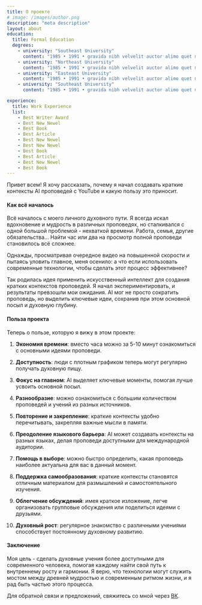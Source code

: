 ```yaml
---
title: О проекте
# image: /images/author.png
description: "meta description"
layout: about
education:
  title: Formal Education
  degrees:
    - university: "Southeast University"
      content: "1985 • 1991 • gravida nibh velvelit auctor alimo quet menean solli"
    - university: "Northeast University"
      content: "1985 • 1991 • gravida nibh velvelit auctor alimo quet menean solli"
    - university: "Easteast University"
      content: "1985 • 1991 • gravida nibh velvelit auctor alimo quet menean solli"
    - university: "Southeast University"
      content: "1985 • 1991 • gravida nibh velvelit auctor alimo quet menean solli"

experience:
  title: Work Experience
  list:
    - Best Writer Award
    - Best New Newel
    - Best Book
    - Best Article
    - Best New Newel
    - Best New Newel
    - Best Book
    - Best Article
    - Best New Newel
    - Best Book
---
```


Привет всем! Я хочу рассказать, почему я начал создавать краткие контексты AI проповедей с YouTube и какую пользу это приносит.

#### Как всё началось

Всё началось с моего личного духовного пути. Я всегда искал вдохновение и мудрость в различных проповедях, но сталкивался с одной большой проблемой - нехваткой времени. Работа, семья, другие обязательства... Найти час или два на просмотр полной проповеди становилось всё сложнее.

Однажды, просматривая очередное видео на повышенной скорости и пытаясь уловить главное, меня осенило: а что если использовать современные технологии, чтобы сделать этот процесс эффективнее?

Так родилась идея применить искусственный интеллект для создания кратких контекстов проповедей. Я начал экспериментировать, и результаты превзошли мои ожидания. AI мог не просто сократить проповедь, но выделить ключевые идеи, сохранив при этом основной посыл и духовную глубину.

#### Польза проекта

Теперь о пользе, которую я вижу в этом проекте:

1. **Экономия времени**: вместо часа можно за 5-10 минут ознакомиться с основными идеями проповеди.

2. **Доступность**: люди с плотным графиком теперь могут регулярно получать духовную пищу.

3. **Фокус на главном**: AI выделяет ключевые моменты, помогая лучше усвоить основной посыл.

4. **Разнообразие**: можно ознакомиться с большим количеством проповедей и учений из разных источников.

5. **Повторение и закрепление**: краткие контексты удобно перечитывать, закрепляя важные мысли в памяти.

6. **Преодоление языкового барьера**: AI может создавать контексты на разных языках, делая проповеди доступными для международной аудитории.

7. **Помощь в выборе**: можно быстро определить, какая проповедь наиболее актуальна для вас в данный момент.

8. **Поддержка самообразования**: краткие контексты становятся отличным материалом для размышлений и самостоятельного изучения.

9. **Облегчение обсуждений**: имея краткое изложение, легче организовать групповые обсуждения или поделиться идеями с друзьями.

10. **Духовный рост**: регулярное знакомство с различными учениями способствует постоянному духовному развитию.

#### Заключение

Моя цель - сделать духовные учения более доступными для современного человека, помогая каждому найти свой путь к внутреннему росту и гармонии. Я верю, что технологии могут служить мостом между древней мудростью и современным ритмом жизни, и я рад быть частью этого процесса.

Для обратной связи и предложений, свяжитесь со мной через [ВК](https://vk.com/sollidy).
